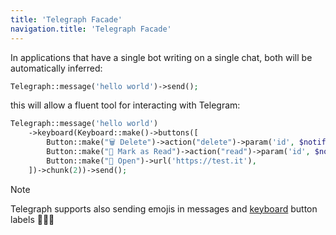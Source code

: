 ```yaml
---
title: 'Telegraph Facade'
navigation.title: 'Telegraph Facade'
---
```



In applications that have a single bot writing on a single chat, both will be automatically inferred:

```php
Telegraph::message('hello world')->send();
```

this will allow a fluent tool for interacting with Telegram:

```php
Telegraph::message('hello world')
    ->keyboard(Keyboard::make()->buttons([
        Button::make("🗑️ Delete")->action("delete")->param('id', $notification->id),  
        Button::make("📖 Mark as Read")->action("read")->param('id', $notification->id),  
        Button::make("👀 Open")->url('https://test.it'),  
    ])->chunk(2))->send();
```

> [!NOTE]
> Telegraph supports also sending emojis in messages and [keyboard](/features/keyboards) button labels 🚀🚀🚀

